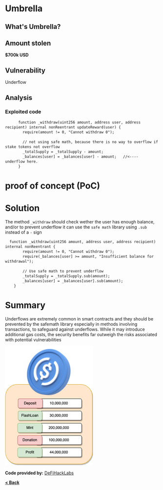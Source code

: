 # Umbrella


## What's Umbrella?


## Amount stolen
**$700k USD**



## Vulnerability
Underflow


## Analysis



### Exploited code

```solidity
      function _withdraw(uint256 amount, address user, address recipient) internal nonReentrant updateReward(user) {
        require(amount != 0, "Cannot withdraw 0");

        // not using safe math, because there is no way to overflow if stake tokens not overflow
        _totalSupply = _totalSupply - amount;
        _balances[user] = _balances[user] - amount;   //<---- underflow here.
      }
```

# proof of concept (PoC) 




# Solution

The method `_withdraw` should check wether the user has enough balance, and/or to prevent underflow it can use the `safe math` library using `.sub` instead of a `-` sign

```solidity
  function _withdraw(uint256 amount, address user, address recipient) internal nonReentrant {
        require(amount != 0, "Cannot withdraw 0");
        require(_balances[user] >= amount, "Insufficient balance for withdrawal");

        // Use safe math to prevent underflow
        _totalSupply = _totalSupply.sub(amount);
        _balances[user] = _balances[user].sub(amount);
    }

```


# Summary

Underflows are extremely common in smart contracts and they should be prevented by the safemath library 
especially in methods involving transactions, to safeguard against underflows. While it may introduce 
additional gas costs, the security benefits far outweigh the risks associated with potential vulnerabilities 

![euler Image](../images/euler/euler.png)


**Code provided by:** [DeFiHackLabs](https://github.com/SunWeb3Sec/DeFiHackLabs/blob/main/src/test/88mph_exp.sol)


[**< Back**](https://patronasxdxd.github.io/CTFS/)
